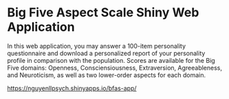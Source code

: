 # Big Five Aspect Scale Shiny Web Application

In this web application, you may answer a 100-item personality questionnaire and download a personalized report of your personality profile in comparison with the population. Scores are available for the Big Five domains: Openness, Consciensiousness, Extraversion, Agreeableness, and Neuroticism, as well as two lower-order aspects for each domain.

https://nguyenllpsych.shinyapps.io/bfas-app/

